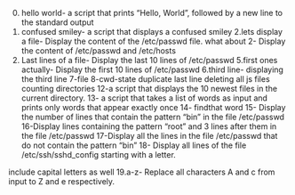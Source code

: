 0. hello world- a script that prints “Hello, World”, followed by a new line to the standard output
1. confused smiley- a script that displays a confused smiley
2.lets display a file- Display the content of the /etc/passwd file.
what about 2- Display the content of /etc/passwd and /etc/hosts
4. Last lines of a file- Display the last 10 lines of /etc/passwd
5.first ones actually- Display the first 10 lines of /etc/passwd
6.third line- displaying the third line
7-file
8-cwd-state
duplicate last line
deleting all js files
counting directories
12-a script that displays the 10 newest files in the current directory.
13-  a script that takes a list of words as input and prints only words that appear exactly once
14- findthat word
15- Display the number of lines that contain the pattern “bin” in the file /etc/passwd
16-Display lines containing the pattern “root” and 3 lines after them in the file /etc/passwd
17-Display all the lines in the file /etc/passwd that do not contain the pattern “bin”
18- Display all lines of the file /etc/ssh/sshd_config starting with a letter.



include capital letters as well
19.a-z- Replace all characters A and c from input to Z and e respectively.
